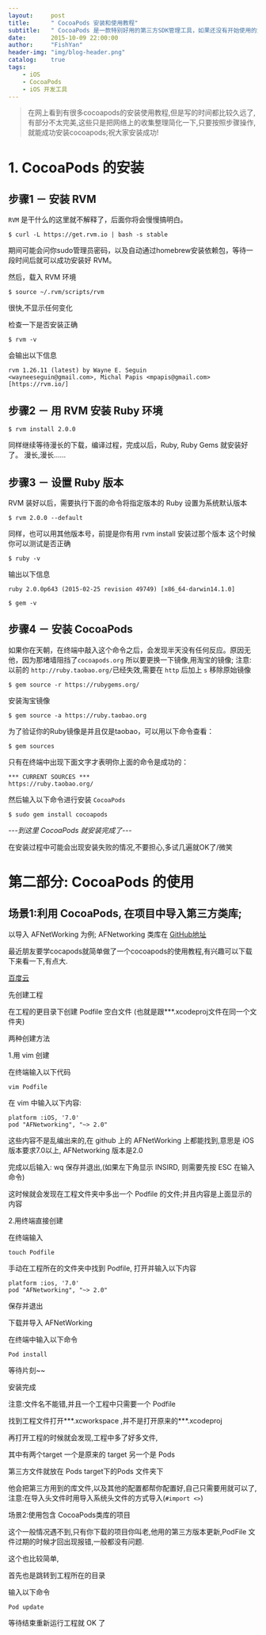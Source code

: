 ```yaml
---
layout:     post
title:      " CocoaPods 安装和使用教程"
subtitle:   " CocoaPods 是一款特别好用的第三方SDK管理工具，如果还没有开始使用的童鞋，一定要赶紧用起来了。"
date:       2015-10-09 22:00:00
author:     "FishYan"
header-img: "img/blog-header.png" 
catalog:    true
tags:
    - iOS
    - CocoaPods
    - iOS 开发工具
---
```


> 在网上看到有很多cocoapods的安装使用教程,但是写的时间都比较久远了,有部分不太完美,这些只是把网络上的收集整理简化一下,只要按照步骤操作,就能成功安装cocoapods;祝大家安装成功!

# 1. CocoaPods 的安装

## 步骤1 － 安装 RVM
```RVM``` 是干什么的这里就不解释了，后面你将会慢慢搞明白。

```
$ curl -L https://get.rvm.io | bash -s stable
```

期间可能会问你sudo管理员密码，以及自动通过homebrew安装依赖包，等待一段时间后就可以成功安装好 RVM。

然后，载入 RVM 环境
```
$ source ~/.rvm/scripts/rvm
```
很快,不显示任何变化

检查一下是否安装正确
```
$ rvm -v
```
会输出以下信息
```
rvm 1.26.11 (latest) by Wayne E. Seguin 
<wayneeseguin@gmail.com>, Michal Papis <mpapis@gmail.com> [https://rvm.io/]
```

## 步骤2 － 用 RVM 安装 Ruby 环境

```
$ rvm install 2.0.0
```
同样继续等待漫长的下载，编译过程，完成以后，Ruby, Ruby Gems 就安装好了。
漫长,漫长……

## 步骤3 － 设置 Ruby 版本

RVM 装好以后，需要执行下面的命令将指定版本的 Ruby 设置为系统默认版本
```
$ rvm 2.0.0 --default
```
同样，也可以用其他版本号，前提是你有用 rvm install 安装过那个版本
这个时候你可以测试是否正确
```
$ ruby -v
```
输出以下信息
```
ruby 2.0.0p643 (2015-02-25 revision 49749) [x86_64-darwin14.1.0]
```
```
$ gem -v
```

## 步骤4 － 安装 CocoaPods

如果你在天朝，在终端中敲入这个命令之后，会发现半天没有任何反应。原因无他，因为那堵墙阻挡了```cocoapods.org```
所以要更换一下镜像,用淘宝的镜像;
注意:以前的 ```http://ruby.taobao.org/```已经失效,需要在 ```http``` 后加上 ```s```
移除原始镜像
```
$ gem source -r https://rubygems.org/
```
安装淘宝镜像
```
$ gem source -a https://ruby.taobao.org
```
为了验证你的Ruby镜像是并且仅是taobao，可以用以下命令查看：
```
$ gem sources 
```
只有在终端中出现下面文字才表明你上面的命令是成功的：
```
*** CURRENT SOURCES ***
https://ruby.taobao.org/
```
然后输入以下命令进行安装 ```CocoaPods```
```
$ sudo gem install cocoapods
```
*-*-*-*到这里 CocoaPods 就安装完成了*-*-*-*

在安装过程中可能会出现安装失败的情况,不要担心,多试几遍就OK了/微笑


# 第二部分: CocoaPods 的使用

## 场景1:利用 CocoaPods, 在项目中导入第三方类库;

以导入 AFNetWorking 为例;
AFNetworking 类库在 [GitHub地址](https://github.com/AFNetworking/AFNetworking)



最近朋友要学cocapods就简单做了一个cocoapods的使用教程,有兴趣可以下载下来看一下,有点大.

[百度云](http://pan.baidu.com/s/1pJw4rSv)

先创建工程

在工程的更目录下创建 Podfile 空白文件 (也就是跟***.xcodeproj文件在同一个文件夹)


两种创建方法

1.用 vim 创建

在终端输入以下代码
```
vim Podfile
```
在 vim 中输入以下内容:
```
platform :iOS, '7.0'
pod "AFNetworking", "~> 2.0"
```
这些内容不是乱编出来的,在 github 上的 AFNetWorking 上都能找到,意思是 iOS 版本要求7.0以上, AFNetworking 版本是2.0

完成以后输入: wq 保存并退出,(如果左下角显示 INSIRD, 则需要先按 ESC 在输入命令)

这时候就会发现在工程文件夹中多出一个 Podfile 的文件;并且内容是上面显示的内容

2.用终端直接创建

在终端输入
```
touch Podfile
```
手动在工程所在的文件夹中找到 Podfile, 打开并输入以下内容
```
platform :ios, '7.0'
pod "AFNetworking", "~> 2.0"
```
保存并退出

下载并导入 AFNetWorking

在终端中输入以下命令
```
Pod install  
```
等待片刻~~

安装完成

注意:文件名不能错,并且一个工程中只需要一个 Podfile

找到工程文件打开***.xcworkspace ,并不是打开原来的***.xcodeproj

再打开工程的时候就会发现,工程中多了好多文件,

其中有两个target 一个是原来的 target 另一个是 Pods

第三方文件就放在 Pods target下的Pods 文件夹下

他会把第三方用到的库文件,以及其他的配置都帮你配置好,自己只需要用就可以了,
注意:在导入头文件时用导入系统头文件的方式导入(```#import <>```)


场景2:使用包含 CocoaPods类库的项目

这个一般情况遇不到,只有你下载的项目你叫老,他用的第三方版本更新,PodFile 文件过期的时候才回出现报错,一般都没有问题.

这个也比较简单,

首先也是跳转到工程所在的目录

输入以下命令
```
Pod update
```
等待结束重新运行工程就 OK 了
